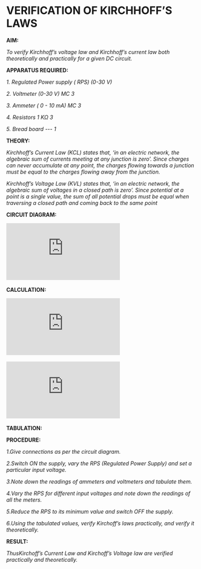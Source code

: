 # VERIFICATION OF KIRCHHOFF’S LAWS

**AIM:**

*To verify Kirchhoff’s voltage law and Kirchhoff’s current law both theoretically and practically for a given DC circuit.*

**APPARATUS REQUIRED:**

*1.	Regulated Power supply ( RPS)	(0-30 V)*
   
*2.	Voltmeter	(0-30 V) MC	3*
   
*3.	Ammeter	( 0 - 10 mA) MC	3*
   
*4.	Resistors	1 KΩ	3*

*5.	Bread board	---	1*

**THEORY:**

*Kirchhoff’s Current Law (KCL) states that, ‘in an electric network, the algebraic sum of currents meeting at any junction is zero’. Since charges can never accumulate at any point, the charges flowing towards a junction must be equal to the charges flowing away from the junction.*

*Kirchhoff’s Voltage Law (KVL) states that, ‘in an electric network, the algebraic sum of voltages in a closed path is zero’. Since potential at a point is a single value, the sum of all potential drops must be equal when traversing a closed path and coming back to the same point*

**CIRCUIT DIAGRAM:**

![image cd](https://github.com/dhanushd30032008-wq/ECN-LAB/blob/c291eeffa01eccaa0bafbf7f7012e2567ba7759f/ex-1%2Csi-cd%5B1%5D.pdf)

**CALCULATION:**

![image cal1](https://github.com/dhanushd30032008-wq/ECN-LAB/blob/b7c058eeb2dcefa1b34637167b246962b0dcf42b/ex-1.si.calci%5B1%5D.pdf)

![image cal2](https://github.com/dhanushd30032008-wq/ECN-LAB/blob/c291eeffa01eccaa0bafbf7f7012e2567ba7759f/-ex-1.si.calci-2-%5B1%5D.pdf)

**TABULATION:**













**PROCEDURE:**

 *1.Give connections as per the circuit diagram.*

 *2.Switch ON the supply, vary the RPS (Regulated Power Supply) and set a particular input voltage.*
	
 *3.Note down the readings of ammeters and voltmeters and tabulate them.*
	
 *4.Vary the RPS for different input voltages and note down the readings of all the meters.*

 *5.Reduce the RPS to its minimum value and switch OFF the supply.*
  
 *6.Using the tabulated values, verify Kirchoff’s laws practically, and verify it theoretically.*

**RESULT:**

*ThusKirchoff’s Current Law and Kirchoff’s Voltage law are verified practically and theoretically.*

